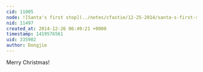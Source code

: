 ```yaml
---
cid: 11005
node: ![Santa's first stop](../notes/cfastie/12-25-2014/santa-s-first-stop)
nid: 11497
created_at: 2014-12-26 06:49:21 +0000
timestamp: 1419576561
uid: 335902
author: Dongjie
---
```


Merry Christmas!